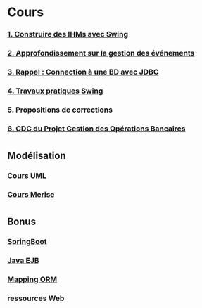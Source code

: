 # Cours

### [1. Construire des IHMs avec Swing](cours-swing.md)

### [2. Approfondissement sur la gestion des événements](cours-java-evenement.md)

### [3. Rappel : Connection à une BD avec JDBC](java/java2/8-jdbc/README.md)

### [4. Travaux pratiques Swing](travaux-pratiques-swing.md)

### 5. Propositions de corrections

### [6. CDC du Projet Gestion des Opérations Bancaires](projets/gestion-banque.md)

#
## Modélisation

### [Cours UML](uml/README.md)

### [Cours Merise](2-mcd/README.md)

#
## Bonus

### [SpringBoot](framework-back/1-springboot/README.md)

### [Java EJB](framework-back/1-jpa-orm/javaee-persistence-ejb3.md)

### [Mapping ORM](framework-back/1-jpa-orm/mapping-orm.md)
 
### ressources Web



